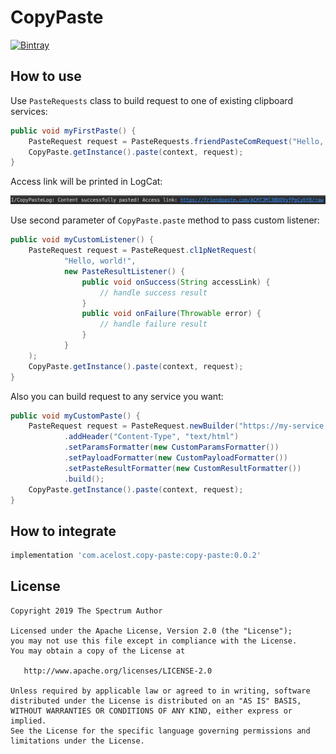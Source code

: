# CopyPaste

[![Bintray][bintraybadge-svg]][bintray-android-builder]

## How to use

Use `PasteRequests` class to build request to one of existing clipboard services:

```java
public void myFirstPaste() {
    PasteRequest request = PasteRequests.friendPasteComRequest("Hello, world!", null);
    CopyPaste.getInstance().paste(context, request);
}
```

Access link will be printed in LogCat:

<img src="copy-paste-log-output.png" width="800">

Use second parameter of `CopyPaste.paste` method to pass custom listener:

```java
public void myCustomListener() {
    PasteRequest request = PasteRequest.cl1pNetRequest(
            "Hello, world!",
            new PasteResultListener() {
                public void onSuccess(String accessLink) {
                    // handle success result
                }
                public void onFailure(Throwable error) {
                    // handle failure result
                }
            }
    );
    CopyPaste.getInstance().paste(context, request);
}
```

Also you can build request to any service you want:

```java
public void myCustomPaste() {
    PasteRequest request = PasteRequest.newBuilder("https://my-service.com", "my content")
            .addHeader("Content-Type", "text/html")
            .setParamsFormatter(new CustomParamsFormatter())
            .setPayloadFormatter(new CustomPayloadFormatter())
            .setPasteResultFormatter(new CustomResultFormatter())
            .build();
    CopyPaste.getInstance().paste(context, request);
}
```

## How to integrate

```groovy
implementation 'com.acelost.copy-paste:copy-paste:0.0.2'
```

## License

    Copyright 2019 The Spectrum Author

    Licensed under the Apache License, Version 2.0 (the "License");
    you may not use this file except in compliance with the License.
    You may obtain a copy of the License at

       http://www.apache.org/licenses/LICENSE-2.0

    Unless required by applicable law or agreed to in writing, software
    distributed under the License is distributed on an "AS IS" BASIS,
    WITHOUT WARRANTIES OR CONDITIONS OF ANY KIND, either express or implied.
    See the License for the specific language governing permissions and
    limitations under the License.
    
[bintray-android-builder]: https://bintray.com/acelost/CopyPaste/copy-paste
[bintraybadge-svg]: https://img.shields.io/bintray/v/acelost/CopyPate/copy-paste.svg
